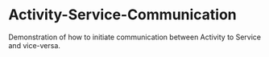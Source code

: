 # Activity-Service-Communication
Demonstration of how to initiate communication between Activity to Service and vice-versa.
